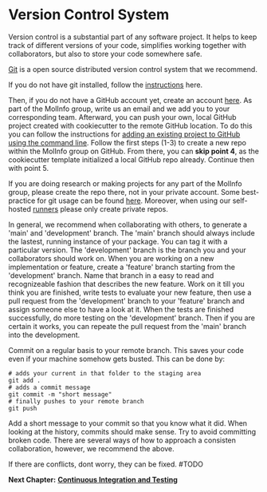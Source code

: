 # Version Control System

Version control is a substantial part of any software project. It helps to keep track of different versions of your code, simplifies working together with collaborators, but also to store your code somewhere safe.

[Git](https://git-scm.com/) is a open source distributed version control system that we recommend.

If you do not have git installed, follow the [instructions](https://git-scm.com/downloads) here.

Then, if you do not have a GitHub account yet, create an account [here](https://github.com/).
As part of the MolInfo group, write us an email and we add you to your corresponding team.
Afterward, you can push your own, local GitHub project created with cookiecutter to the remote GitHub location.
To do this you can follow the instructions for [adding an existing project to GitHub using the command line](https://docs.github.com/en/get-started/importing-your-projects-to-github/importing-source-code-to-github/adding-locally-hosted-code-to-github#adding-a-local-repository-to-github-using-git). Follow the first steps (1-3) to create a new repo within the MolInfo group on GitHub. From there, you can **skip point 4**, as the cookiecutter template initialized a local GitHub repo already.
Continue then with point 5.

If you are doing research or making projects for any part of the MolInfo group, please create the repo there, not in your private account.
Some best-practice for git usage can be found [here](https://deepsource.io/blog/git-best-practices/).
Moreover, when using our self-hosted [runners](https://docs.github.com/en/actions/hosting-your-own-runners/about-self-hosted-runners) please only create private repos.

In general, we recommend when collaborating with others, to generate a 'main' and 'development' branch.
The 'main' branch should always include the lastest, running instance of your package. You can tag it with a particular version.
The 'development' branch is the branch you and your collaborators should work on.
When you are working on a new implementation or feature, create a 'feature' branch starting from the 'development' branch. Name that branch in a easy to read and recognizeable fashion that describes the new feature.
Work on it till you think you are finished, write tests to evaluate your new feature, then use a pull request from the 'development' branch to your 'feature' branch and assign someone else to have a look at it.
When the tests are finished successfully, do more testing on the 'development' branch. Then if you are certain it works, you can repeate the pull request from the 'main' branch into the development.

Commit on a regular basis to your remote branch. This saves your code even if your machine somehow gets busted. This can be done by:
```
# adds your current in that folder to the staging area
git add .
# adds a commit message
git commit -m "short message"
# finally pushes to your remote branch
git push
```    
Add a short message to your commit so that you know what it did. When looking at the history, commits should make sense.
Try to avoid committing broken code.
There are several ways of how to approach a consisten collaboration, however, we recommend the above.

If there are conflicts, dont worry, they can be fixed. #TODO


__Next Chapter:__ [__Continuous Integration and Testing__](https://github.com/molinfo-vienna/wiki/blob/main/CI_CD_TEST.md)